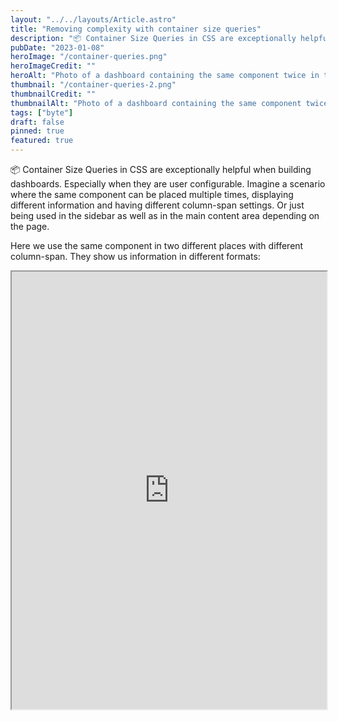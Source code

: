 ```yaml
---
layout: "../../layouts/Article.astro"
title: "Removing complexity with container size queries"
description: "📦 Container Size Queries in CSS are exceptionally helpful when building dashboards. Especially when they are user configurable. Lets reuse the same component for different configurations."
pubDate: "2023-01-08"
heroImage: "/container-queries.png"
heroImageCredit: ""
heroAlt: "Photo of a dashboard containing the same component twice in two different size configurations, using container size queries"
thumbnail: "/container-queries-2.png"
thumbnailCredit: ""
thumbnailAlt: "Photo of a dashboard containing the same component twice in two different size configurations, using container size queries"
tags: ["byte"]
draft: false
pinned: true
featured: true
---
```

📦 Container Size Queries in CSS are exceptionally helpful when building dashboards. Especially when they are user configurable. Imagine a scenario where the same component can be placed multiple times, displaying different information and having different column-span settings. Or just being used in the sidebar as well as in the main content area depending on the page.

Here we use the same component in two different places with different column-span. They show us information in different formats:

<iframe style="width:100%; height: 700px;" src="https://stackblitz.com/edit/typescript-8ew4k7?embed=1&file=style.css&hideExplorer=1&hideNavigation=1&view=preview" />

Up until now, with media queries, we could not have solved this easily. Our styling would apply to all instances of the component on the page equally and could not handle sizing dependent on placement. This would require complex classes that get set or removed and would trigger mobile styling earlier on larger uses..

✅ Lets use a container query and define the container type. Figuring out where to set a container type like `container-type: inline-size` can be a challenge when creating the component.

```css
.item {
  background-color: white;
  border-radius: 6px;
  overflow: hidden;
  box-shadow: var(--shadow-elevation-medium);
  container-type: inline-size;
}

@container (min-width: 400px) {
  .shipping__line {
    flex-wrap: wrap;
    border: 2px solid #f1cffc;
    border-radius: 6px;
    padding: 1rem;
    gap: 1rem;
    text-align: center;
  }
}
```

Extending this a little bit more we can easily build our multi-use dashboard components – and not worry about device size & adding and removing complex extra classes.

There is also the possiblity to use **style queries** in addition, to offer even more flexiblity to the user without much effort. [Ahmad Shadeed](https://ishadeed.com/article/css-container-style-queries/) has written a fantastic article on that with quite a lot of use cases and examples.

